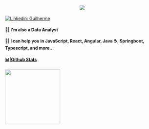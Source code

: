 <h1 align="center">
    <img src="https://readme-typing-svg.herokuapp.com/?font=Righteous&size=35&center=true&vCenter=true&width=500&height=70&duration=w3000&lines=Welcome!+👋;+I'm+Guilherme!;" />
</h1>

[![Linkedin: Guilherme](https://img.shields.io/badge/-Guilherme%20Andrade-blue?style=flat-square&logo=Linkedin&logoColor=white&link=https://www.linkedin.com/in/gui-dev/)](https://www.linkedin.com/in/gui-dev/)

<h4>🔭| I'm also a Data Analyst</h4>
<h4>💬| I can help you in JavaScript, React, Angular, Java ☕, Springboot, Typescript, and more...</h4>
<div>

<a href="https://github.com/Roodzz">
<h4>📊|Github Stats</h4>
<img loading="lazy" height="180em" src="https://github-readme-stats.vercel.app/api/top-langs/?username=Roodzz&layout=compact&langs_count=7&theme=dracula"/>
</div>
  
 
<!--
**Roodzz/Roodzz** is a ✨ _special_ ✨ repository because its `README.md` (this file) appears on your GitHub profile.

Here are some ideas to get you started:

- 🔭 I’m currently working on ...
- 🌱 I’m currently learning ...
- 👯 I’m looking to collaborate on ...
- 🤔 I’m looking for help with ...
- 💬 Ask me about ...
- 📫 How to reach me: ...
- 😄 Pronouns: ...
- ⚡ Fun fact: ...
-->
